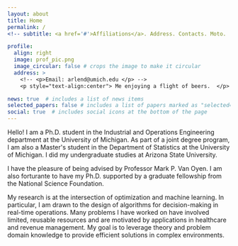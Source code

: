 ```yaml
---
layout: about
title: Home
permalink: /
<!-- subtitle: <a href='#'>Affiliations</a>. Address. Contacts. Moto.  Etc. -->

profile:
  align: right
  image: prof_pic.png
  image_circular: false # crops the image to make it circular
  address: >
    <!-- <p>Email: arlend@umich.edu </p> -->
    <p style="text-align:center"> Me enjoying a flight of beers.  </p>

news: true  # includes a list of news items
selected_papers: false # includes a list of papers marked as "selected={true}"
social: true  # includes social icons at the bottom of the page
---
```


Hello! I am a Ph.D. student in the Industrial and Operations Engineering department at the University of Michigan. As part of a joint degree program, I am also a Master's student in the Department of Statistics at the University of Michigan. I did my undergraduate studies at Arizona State University.

I have the pleasure of being advised by Professor Mark P. Van Oyen. I am also forturante to have my Ph.D. supported by a graduate fellowship from the National Science Foundation.

My research is at the intersection of optimization and machine learning. In particular, I am drawn to the design of algorithms for decision-making  in real-time operations. Many problems I have worked on have involved limited, reusable resources and are motivated by applications in healthcare and revenue management. My goal is to leverage theory and problem domain knowledge to provide efficient solutions in complex environments. 





<!-- I have worked with several hospitals on projects concerning surgery scheduling, hospital admissions, and bed placements. I also collaborate with clinicians in the US and UK to improve disease management of glaucoma.    -->
